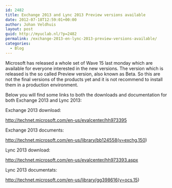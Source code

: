 ```yaml
---
id: 2482
title: Exchange 2013 and Lync 2013 Preview versions available
date: 2012-07-18T12:59:01+00:00
author: Johan Veldhuis
layout: post
guid: http://myuclab.nl/?p=2482
permalink: /exchange-2013-en-lync-2013-preview-versions-available/
categories:
  - Blog
---
```

Microsoft has released a whole set of Wave 15 last monday which are available for everyone interested in the new versions. The version which is released is the so called Preview version, also known as Beta. So this are not the final versions of the products yet and it is not recommend to install them in a production environment.

Below you will find some links to both the downloads and documentation for both Exchange 2013 and Lync 2013:

Exchange 2013 download:

<http://technet.microsoft.com/en-us/evalcenter/hh973395>

Exchange 2013 documents:

<http://technet.microsoft.com/en-us/library/bb124558(v=exchg.150>)

Lync 2013 download:

<http://technet.microsoft.com/en-us/evalcenter/hh973393.aspx>

Lync 2013 documentats:

<http://technet.microsoft.com/en-us/library/gg398616(v=ocs.15>)

<div id="UMS_TOOLTIP">
  <img id="ums_img_tooltip" alt="" />
</div>
